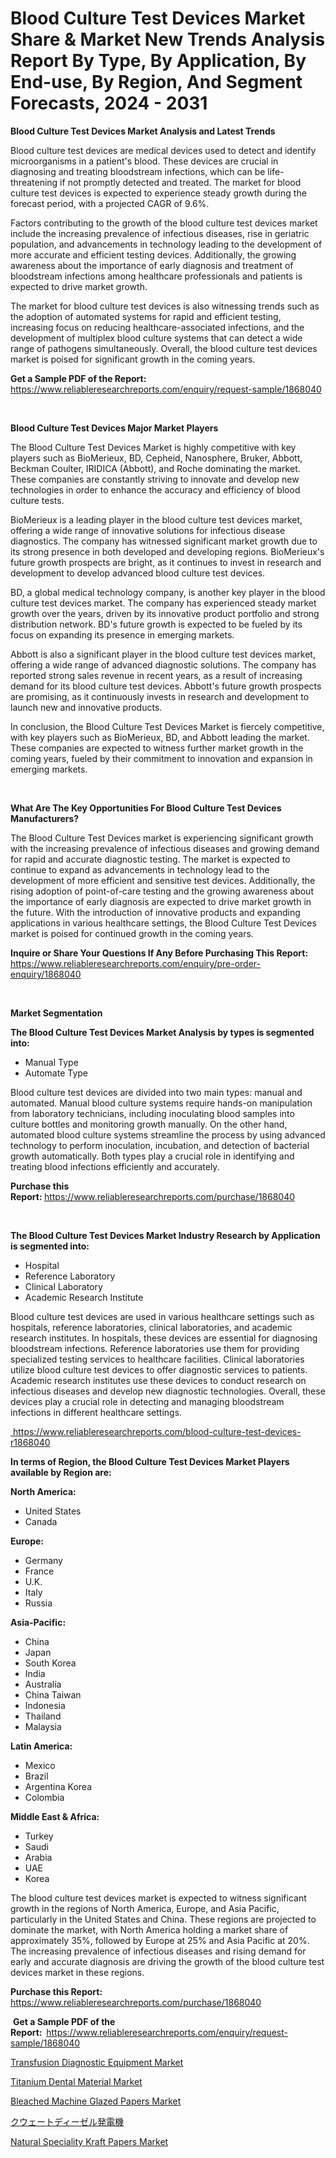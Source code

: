<p><h1>Blood Culture Test Devices Market Share & Market New Trends Analysis Report By Type, By Application, By End-use, By Region, And Segment Forecasts, 2024 - 2031</h1></p><p><strong>Blood Culture Test Devices Market Analysis and Latest Trends</strong></p>
<p><p>Blood culture test devices are medical devices used to detect and identify microorganisms in a patient's blood. These devices are crucial in diagnosing and treating bloodstream infections, which can be life-threatening if not promptly detected and treated. The market for blood culture test devices is expected to experience steady growth during the forecast period, with a projected CAGR of 9.6%.</p><p>Factors contributing to the growth of the blood culture test devices market include the increasing prevalence of infectious diseases, rise in geriatric population, and advancements in technology leading to the development of more accurate and efficient testing devices. Additionally, the growing awareness about the importance of early diagnosis and treatment of bloodstream infections among healthcare professionals and patients is expected to drive market growth.</p><p>The market for blood culture test devices is also witnessing trends such as the adoption of automated systems for rapid and efficient testing, increasing focus on reducing healthcare-associated infections, and the development of multiplex blood culture systems that can detect a wide range of pathogens simultaneously. Overall, the blood culture test devices market is poised for significant growth in the coming years.</p></p>
<p><strong>Get a Sample PDF of the Report:&nbsp;</strong> <a href="https://www.reliableresearchreports.com/enquiry/request-sample/1868040">https://www.reliableresearchreports.com/enquiry/request-sample/1868040</a></p>
<p>&nbsp;</p>
<p><strong>Blood Culture Test Devices Major Market Players</strong></p>
<p><p>The Blood Culture Test Devices Market is highly competitive with key players such as BioMerieux, BD, Cepheid, Nanosphere, Bruker, Abbott, Beckman Coulter, IRIDICA (Abbott), and Roche dominating the market. These companies are constantly striving to innovate and develop new technologies in order to enhance the accuracy and efficiency of blood culture tests.</p><p>BioMerieux is a leading player in the blood culture test devices market, offering a wide range of innovative solutions for infectious disease diagnostics. The company has witnessed significant market growth due to its strong presence in both developed and developing regions. BioMerieux's future growth prospects are bright, as it continues to invest in research and development to develop advanced blood culture test devices.</p><p>BD, a global medical technology company, is another key player in the blood culture test devices market. The company has experienced steady market growth over the years, driven by its innovative product portfolio and strong distribution network. BD's future growth is expected to be fueled by its focus on expanding its presence in emerging markets.</p><p>Abbott is also a significant player in the blood culture test devices market, offering a wide range of advanced diagnostic solutions. The company has reported strong sales revenue in recent years, as a result of increasing demand for its blood culture test devices. Abbott's future growth prospects are promising, as it continuously invests in research and development to launch new and innovative products.</p><p>In conclusion, the Blood Culture Test Devices Market is fiercely competitive, with key players such as BioMerieux, BD, and Abbott leading the market. These companies are expected to witness further market growth in the coming years, fueled by their commitment to innovation and expansion in emerging markets.</p></p>
<p>&nbsp;</p>
<p><strong>What Are The Key Opportunities For Blood Culture Test Devices Manufacturers?</strong></p>
<p><p>The Blood Culture Test Devices market is experiencing significant growth with the increasing prevalence of infectious diseases and growing demand for rapid and accurate diagnostic testing. The market is expected to continue to expand as advancements in technology lead to the development of more efficient and sensitive test devices. Additionally, the rising adoption of point-of-care testing and the growing awareness about the importance of early diagnosis are expected to drive market growth in the future. With the introduction of innovative products and expanding applications in various healthcare settings, the Blood Culture Test Devices market is poised for continued growth in the coming years.</p></p>
<p><strong>Inquire or Share Your Questions If Any Before Purchasing This Report:</strong> <a href="https://www.reliableresearchreports.com/enquiry/pre-order-enquiry/1868040">https://www.reliableresearchreports.com/enquiry/pre-order-enquiry/1868040</a></p>
<p>&nbsp;</p>
<p><strong>Market Segmentation</strong></p>
<p><strong>The Blood Culture Test Devices Market Analysis by types is segmented into:</strong></p>
<p><ul><li>Manual Type</li><li>Automate Type</li></ul></p>
<p><p>Blood culture test devices are divided into two main types: manual and automated. Manual blood culture systems require hands-on manipulation from laboratory technicians, including inoculating blood samples into culture bottles and monitoring growth manually. On the other hand, automated blood culture systems streamline the process by using advanced technology to perform inoculation, incubation, and detection of bacterial growth automatically. Both types play a crucial role in identifying and treating blood infections efficiently and accurately.</p></p>
<p><strong>Purchase this Report:&nbsp;</strong><a href="https://www.reliableresearchreports.com/purchase/1868040">https://www.reliableresearchreports.com/purchase/1868040</a></p>
<p>&nbsp;</p>
<p><strong>The Blood Culture Test Devices Market Industry Research by Application is segmented into:</strong></p>
<p><ul><li>Hospital</li><li>Reference Laboratory</li><li>Clinical Laboratory</li><li>Academic Research Institute</li></ul></p>
<p><p>Blood culture test devices are used in various healthcare settings such as hospitals, reference laboratories, clinical laboratories, and academic research institutes. In hospitals, these devices are essential for diagnosing bloodstream infections. Reference laboratories use them for providing specialized testing services to healthcare facilities. Clinical laboratories utilize blood culture test devices to offer diagnostic services to patients. Academic research institutes use these devices to conduct research on infectious diseases and develop new diagnostic technologies. Overall, these devices play a crucial role in detecting and managing bloodstream infections in different healthcare settings.</p></p>
<p><a href="https://www.reliableresearchreports.com/blood-culture-test-devices-r1868040">&nbsp;https://www.reliableresearchreports.com/blood-culture-test-devices-r1868040</a></p>
<p><strong>In terms of Region, the Blood Culture Test Devices Market Players available by Region are:</strong></p>
<p>
    <p> <strong> North America: </strong>
        <ul>
            <li>United States</li>
            <li>Canada</li>
        </ul>
        </p> 
    <p> <strong> Europe: </strong>
        <ul>
            <li>Germany</li>
            <li>France</li>
            <li>U.K.</li>
            <li>Italy</li>
            <li>Russia</li>
        </ul>
        </p> 
    <p> <strong> Asia-Pacific: </strong>
        <ul>
            <li>China</li>
            <li>Japan</li>
            <li>South Korea</li>
            <li>India</li>
            <li>Australia</li>
            <li>China Taiwan</li>
            <li>Indonesia</li>
            <li>Thailand</li>
            <li>Malaysia</li>
        </ul>
        </p> 
    <p> <strong> Latin America: </strong>
        <ul>
            <li>Mexico</li>
            <li>Brazil</li>
            <li>Argentina Korea</li>
            <li>Colombia</li>
        </ul>
        </p> 
    <p> <strong> Middle East & Africa: </strong>
        <ul>
            <li>Turkey</li>
            <li>Saudi</li>
            <li>Arabia</li>
            <li>UAE</li>
            <li>Korea</li>
        </ul>
    </p>
    </p>
<p><p>The blood culture test devices market is expected to witness significant growth in the regions of North America, Europe, and Asia Pacific, particularly in the United States and China. These regions are projected to dominate the market, with North America holding a market share of approximately 35%, followed by Europe at 25% and Asia Pacific at 20%. The increasing prevalence of infectious diseases and rising demand for early and accurate diagnosis are driving the growth of the blood culture test devices market in these regions.</p></p>
<p><strong>Purchase this Report: </strong><a href="https://www.reliableresearchreports.com/purchase/1868040">https://www.reliableresearchreports.com/purchase/1868040</a></p>
<p>&nbsp;<strong>Get a Sample PDF of the Report:&nbsp;&nbsp;</strong><a href="https://www.reliableresearchreports.com/enquiry/request-sample/1868040">https://www.reliableresearchreports.com/enquiry/request-sample/1868040</a></p>
<p><strong></strong></p>
<p><p><a href="https://github.com/DeonteStanton2023/Market-Research-Report-List-1/blob/main/transfusion-diagnostic-equipment-market.md">Transfusion Diagnostic Equipment Market</a></p><p><a href="https://github.com/Glendatilghmankmgz0rbhwpy/Market-Research-Report-List-2/blob/main/titanium-dental-material-market.md">Titanium Dental Material Market</a></p><p><a href="https://issuu.com/reportprime-2/docs/bleached-machine-glazed-papers-market-size-2030.pp">Bleached Machine Glazed Papers Market</a></p><p><a href="https://github.com/mcbeesbxa270/Market-Research-Report-List-2/blob/main/203950952042.md">クウェートディーゼル発電機</a></p><p><a href="https://issuu.com/reportprime-2/docs/natural-speciality-kraft-papers-market-size-2030.p">Natural Speciality Kraft Papers Market</a></p></p>